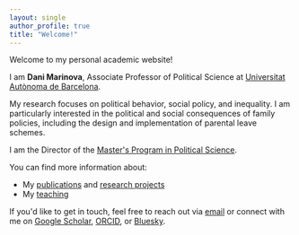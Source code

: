 ```yaml
---
layout: single
author_profile: true
title: "Welcome!"
---
```


Welcome to my personal academic website!

I am **Dani Marinova**, Associate Professor of Political Science at [Universitat Autònoma de Barcelona](https://www.uab.cat). 

My research focuses on political behavior, social policy, and inequality. I am particularly interested in the political and social consequences of family policies, including the design and implementation of parental leave schemes.

I am the Director of the [Master's Program in Political Science](https://master-ciencia-politica.uab.cat/).

You can find more information about:

- My [publications](/personal/publications/) and [research projects](/personal/projects/)
- My [teaching](/personal/teaching/)

If you'd like to get in touch, feel free to reach out via [email](mailto:dani.marinova@uab.cat) or connect with me on [Google Scholar](https://scholar.google.com/citations?user=0Qgt2pUAAAAJ&hl=en), [ORCID](https://orcid.org/0000-0001-7067-6792), or [Bluesky](https://bsky.app/profile/petroleuse-sbd.bsky.social).
